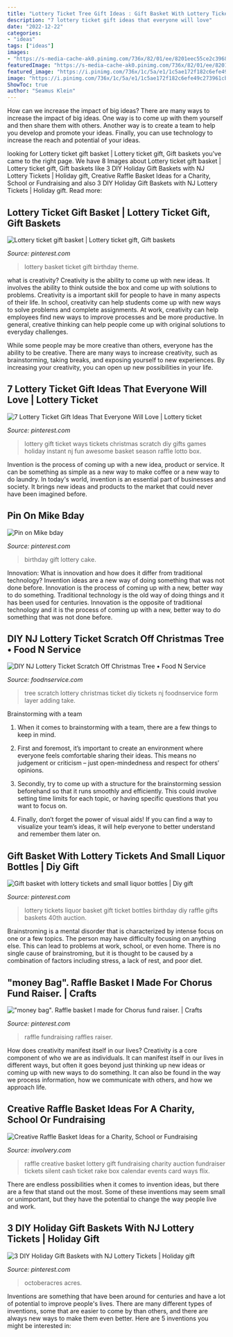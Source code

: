 ```yaml
---
title: "Lottery Ticket Tree Gift Ideas : Gift Basket With Lottery Tickets And Small Liquor Bottles"
description: "7 lottery ticket gift ideas that everyone will love"
date: "2022-12-22"
categories:
- "ideas"
tags: ["ideas"]
images:
- "https://s-media-cache-ak0.pinimg.com/736x/82/01/ee/8201eec55ce2c39686ddbbb8383ff5c8.jpg"
featuredImage: "https://s-media-cache-ak0.pinimg.com/736x/82/01/ee/8201eec55ce2c39686ddbbb8383ff5c8.jpg"
featured_image: "https://i.pinimg.com/736x/1c/5a/e1/1c5ae172f182c6efe49c273961cb9a9f--lottery-tickets-liquor-bottles.jpg"
image: "https://i.pinimg.com/736x/1c/5a/e1/1c5ae172f182c6efe49c273961cb9a9f--lottery-tickets-liquor-bottles.jpg"
ShowToc: true
author: "Seamus Klein"
---
```



How can we increase the impact of big ideas?
There are many ways to increase the impact of big ideas. One way is to come up with them yourself and then share them with others. Another way is to create a team to help you develop and promote your ideas. Finally, you can use technology to increase the reach and potential of your ideas.

	

		
looking for Lottery ticket gift basket | Lottery ticket gift, Gift baskets you've came to the right page. We have 8 Images about Lottery ticket gift basket | Lottery ticket gift, Gift baskets like 3 DIY Holiday Gift Baskets with NJ Lottery Tickets | Holiday gift, Creative Raffle Basket Ideas for a Charity, School or Fundraising and also 3 DIY Holiday Gift Baskets with NJ Lottery Tickets | Holiday gift. Read more:
		
    
## Lottery Ticket Gift Basket | Lottery Ticket Gift, Gift Baskets

<img loading=lazy src="https://i.pinimg.com/originals/2a/b6/13/2ab613b7e5757e4a1ffc159efecda816.jpg" onerror="this.onerror=null;this.src='https://tse3.mm.bing.net/th?id=OIP.bu9GiCfXo_rU5p4h9sj9wQHaJ4&amp;pid=15.1';" alt="Lottery ticket gift basket | Lottery ticket gift, Gift baskets">

_Source: pinterest.com_

>lottery basket ticket gift birthday theme. 

	

what is creativity?
Creativity is the ability to come up with new ideas. It involves the ability to think outside the box and come up with solutions to problems.
Creativity is a important skill for people to have in many aspects of their life. In school, creativity can help students come up with new ways to solve problems and complete assignments. At work, creativity can help employees find new ways to improve processes and be more productive. In general, creative thinking can help people come up with original solutions to everyday challenges.

While some people may be more creative than others, everyone has the ability to be creative. There are many ways to increase creativity, such as brainstorming, taking breaks, and exposing yourself to new experiences. By increasing your creativity, you can open up new possibilities in your life.

    
## 7 Lottery Ticket Gift Ideas That Everyone Will Love | Lottery Ticket

<img loading=lazy src="https://i.pinimg.com/originals/29/aa/56/29aa56c35e2027d6e3a007784b3938ab.png" onerror="this.onerror=null;this.src='https://tse4.mm.bing.net/th?id=OIP.IQu0aZCMXis3rmcErEqYHgHaLH&amp;pid=15.1';" alt="7 Lottery Ticket Gift Ideas That Everyone Will Love | Lottery ticket">

_Source: pinterest.com_

>lottery gift ticket ways tickets christmas scratch diy gifts games holiday instant nj fun awesome basket season raffle lotto box. 

	

Invention is the process of coming up with a new idea, product or service. It can be something as simple as a new way to make coffee or a new way to do laundry. In today's world, invention is an essential part of businesses and society. It brings new ideas and products to the market that could never have been imagined before.

    
## Pin On Mike Bday

<img loading=lazy src="https://i.pinimg.com/originals/1f/40/67/1f4067b9552055bbc4b9427d43e701c6.jpg" onerror="this.onerror=null;this.src='https://tse2.mm.bing.net/th?id=OIP.V3e-jzttSQfBJedjBby-zAHaL5&amp;pid=15.1';" alt="Pin on Mike bday">

_Source: pinterest.com_

>birthday gift lottery cake. 

	

Innovation: What is innovation and how does it differ from traditional technology?
Invention ideas are a new way of doing something that was not done before. Innovation is the process of coming up with a new, better way to do something. Traditional technology is the old way of doing things and it has been used for centuries. Innovation is the opposite of traditional technology and it is the process of coming up with a new, better way to do something that was not done before.

    
## DIY NJ Lottery Ticket Scratch Off Christmas Tree • Food N Service

<img loading=lazy src="https://i2.wp.com/foodnservice.com/wp-content/uploads/2016/11/diy-lottery-christmas-tree-2.png" onerror="this.onerror=null;this.src='https://tse3.mm.bing.net/th?id=OIP.7E6DCsYCEl0blCr-38fvUQHaLF&amp;pid=15.1';" alt="DIY NJ Lottery Ticket Scratch Off Christmas Tree • Food N Service">

_Source: foodnservice.com_

>tree scratch lottery christmas ticket diy tickets nj foodnservice form layer adding take. 

	

Brainstorming with a team
1. When it comes to brainstorming with a team, there are a few things to keep in mind.
2. First and foremost, it’s important to create an environment where everyone feels comfortable sharing their ideas. This means no judgement or criticism – just open-mindedness and respect for others’ opinions.

3. Secondly, try to come up with a structure for the brainstorming session beforehand so that it runs smoothly and efficiently. This could involve setting time limits for each topic, or having specific questions that you want to focus on.

4. Finally, don’t forget the power of visual aids! If you can find a way to visualize your team’s ideas, it will help everyone to better understand and remember them later on.

    
## Gift Basket With Lottery Tickets And Small Liquor Bottles | Diy Gift

<img loading=lazy src="https://i.pinimg.com/736x/1c/5a/e1/1c5ae172f182c6efe49c273961cb9a9f--lottery-tickets-liquor-bottles.jpg" onerror="this.onerror=null;this.src='https://tse4.mm.bing.net/th?id=OIP.ujWHiJGST-GQNmVt-7kd4wHaNK&amp;pid=15.1';" alt="Gift basket with lottery tickets and small liquor bottles | Diy gift">

_Source: pinterest.com_

>lottery tickets liquor basket gift ticket bottles birthday diy raffle gifts baskets 40th auction. 

	

Brainstroming is a mental disorder that is characterized by intense focus on one or a few topics. The person may have difficulty focusing on anything else. This can lead to problems at work, school, or even home. There is no single cause of brainstroming, but it is thought to be caused by a combination of factors including stress, a lack of rest, and poor diet.

    
## &quot;money Bag&quot;. Raffle Basket I Made For Chorus Fund Raiser. | Crafts

<img loading=lazy src="https://s-media-cache-ak0.pinimg.com/736x/82/01/ee/8201eec55ce2c39686ddbbb8383ff5c8.jpg" onerror="this.onerror=null;this.src='https://tse3.mm.bing.net/th?id=OIP.h3Efw6Z4xsgRLCi-vZai2wHaJ3&amp;pid=15.1';" alt="&quot;money bag&quot;. Raffle basket I made for Chorus fund raiser. | Crafts">

_Source: pinterest.com_

>raffle fundraising raffles raiser. 

	

How does creativity manifest itself in our lives?
Creativity is a core component of who we are as individuals. It can manifest itself in our lives in different ways, but often it goes beyond just thinking up new ideas or coming up with new ways to do something. It can also be found in the way we process information, how we communicate with others, and how we approach life.

    
## Creative Raffle Basket Ideas For A Charity, School Or Fundraising

<img loading=lazy src="http://involvery.com/wp-content/uploads/2018/02/raffle-ideas-rake-cash-lottery-tickets.jpg" onerror="this.onerror=null;this.src='https://tse2.mm.bing.net/th?id=OIP.EBcHXu-c0B5MwXe1CjzQEAHaLH&amp;pid=15.1';" alt="Creative Raffle Basket Ideas for a Charity, School or Fundraising">

_Source: involvery.com_

>raffle creative basket lottery gift fundraising charity auction fundraiser tickets silent cash ticket rake box calendar events card ways flix. 

	

There are endless possibilities when it comes to invention ideas, but there are a few that stand out the most. Some of these inventions may seem small or unimportant, but they have the potential to change the way people live and work.

    
## 3 DIY Holiday Gift Baskets With NJ Lottery Tickets | Holiday Gift

<img loading=lazy src="https://i.pinimg.com/originals/88/69/16/88691672bcbacd7c223eb2a4a336356f.jpg" onerror="this.onerror=null;this.src='https://tse1.mm.bing.net/th?id=OIP.ZbIn2qofzBOV0fSXOq3tIQHaKn&amp;pid=15.1';" alt="3 DIY Holiday Gift Baskets with NJ Lottery Tickets | Holiday gift">

_Source: pinterest.com_

>octoberacres acres. 

	

Inventions are something that have been around for centuries and have a lot of potential to improve people's lives. There are many different types of inventions, some that are easier to come by than others, and there are always new ways to make them even better. Here are 5 inventions you might be interested in: 

